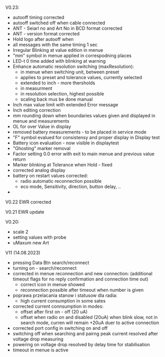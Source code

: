 
V0.23:
- autooff timing corrected
- autooff switched off when cable connected
- ANT - Seiarl no and Art No in BCD format corrected
- ANT - version format corrected
- Hold logo after autooff when
- all messages with the same timing 1 sec
- Irregular Blinking at value edition in menue
- "mm" symbol in menue applied in correspodning places
- LED-t 0 time added with blinking at warning
- Enhance automatic resolution switching (maxResolution):
	- in menue when switching unit, between preset
	- applies to preset and tolerance values, currently selected
	- extended to inch - more thersholds
	- in measurment
	- in resolution selection, highest possible
	- scaling back mus be done manual
- Inch max value limit with extended Error message
- Inch editing correction
- mm rounding down when boundaries values given and displayed in menue and measurements
- OL for over Value in display
- removed battery measurements - to be placed in service mode
- "F" symbol evalued for consistensy and proper display in Display test
- Battery icon evaluation  - now visible in displaytest
- "Ghosting" marker removal
- Factor setting 0.0 error with exit to main menue and previous value return
- Marker blinking at Tolerance when Hold - fixed
- corrected analog display
- battery on restart values corrected:
	- radio automatic reconnection possible
	- eco mode, Sensitivity, direction, button delay, .. 
- 




V0.22
EWR corrected

V0.21 EWR update

V0.20:
- scale 2
- setting values with probe
- uMaxum new Art


V11 (14.08.2023)
- pressing Data Btn search/reconnect
- turning on - search/reconnect
- corrected in menue reconnection and new connection: (additional timeout flags for no reply confirmation and connection time out)
	- correct icon in menue showed
	- reconnection possible after timeout when number is given
- poprawa przelacania stanow i statusow dla radia:
	- high current consumption in some sates
- corrected current connsumption in modes:
	- offset after first on - off (20 uA)
	- offset when radio on and disabled (20uA) when blink slow, not in search mode, curren will remain +20uA duer to active connection
- corrected port config in switching on and off
- switching off when searching and pairng peak current resolved after voltage drop measuring
- powering on voltage drop resolved by delay time for stabilisation
- timeout in menue is active